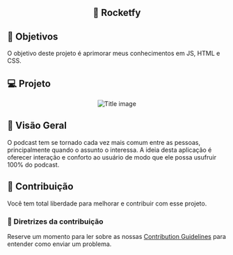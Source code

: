 <center><img src="aplic.jpg" alt=""></center>

<h2 align="center"> 🚀 Rocketfy </h2>

## :dart: Objetivos

O objetivo deste projeto é aprimorar meus conhecimentos em JS, HTML e CSS.

## 💻 Projeto

<div align="center">
    <img alt="Title image" src="aplic.jpg">
  </div>

## :rocket: Visão Geral

O podcast tem se tornado cada vez mais comum entre as pessoas, principalmente quando o assunto o interessa.
A ideia desta aplicação é oferecer interação e conforto ao usuário de modo que ele possa usufruir 100% do podcast.


## 🤖 Contribuição

Você tem total liberdade para melhorar e contribuir com esse projeto.

### 📖 Diretrizes da contribuição

Reserve um momento para ler sobre as nossas [Contribution Guidelines](/.github/CONTRIBUTING.md) para entender como enviar um problema.


